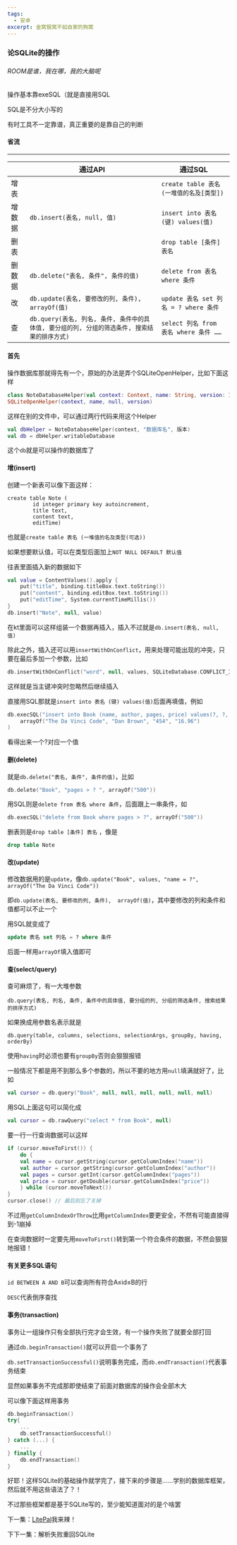 ```yaml
---
tags:
  - 安卓
excerpt: 金窝银窝不如自家的狗窝
---
```

### 论SQLite的操作

###### ROOM是谁，我在哪，我的大脑呢

操作基本靠exeSQL（就是直接用SQL

SQL是不分大小写的

有时工具不一定靠谱，真正重要的是靠自己的判断

#### 省流

------

|     | 通过API                                                      | 通过SQL                           |
| --- | ---------------------------------------------------------- | ------------------------------- |
| 增表  |                                                            | `create table 表名 (一堆值的名及[类型])`  |
| 增数据 | `db.insert(表名, null, 值)`                                   | `insert into 表名 (键) values(值)`  |
| 删表  |                                                            | `drop table [条件] 表名`            |
| 删数据 | `db.delete("表名, 条件", 条件的值)`                                | `delete from 表名 where 条件`       |
| 改   | `db.update(表名, 要修改的列, 条件),  arrayOf(值)`                    | `update 表名 set 列名 = ? where 条件` |
| 查   | `db.query(表名, 列名, 条件, 条件中的具体值, 要分组的列, 分组的筛选条件, 搜索结果的排序方式)` | `select 列名 from 表名 where 条件 ……` |



#### 首先

操作数据库那就得先有一个，原始的办法是弄个SQLiteOpenHelper，比如下面这样

```kotlin
class NoteDatabaseHelper(val context: Context, name: String, version: Int) :
SQLiteOpenHelper(context, name, null, version)
```

这样在别的文件中，可以通过两行代码来用这个Helper

```kotlin
val dbHelper = NoteDatabaseHelper(context, "数据库名", 版本)
val db = dbHelper.writableDatabase
```

这个`db`就是可以操作的数据库了

#### 增(insert)

创建一个新表可以像下面这样：
```sqlite
create table Note (
        id integer primary key autoincrement,
        title text,
        content text,
        editTime)
```

也就是`create table 表名 (一堆值的名及类型(可选))`

如果想要默认值，可以在类型后面加上`NOT NULL DEFAULT 默认值`

往表里面插入新的数据如下

```kotlin
val value = ContentValues().apply {
    put("title", binding.titleBox.text.toString())
    put("content", binding.editBox.text.toString())
    put("editTime", System.currentTimeMillis())
}
db.insert("Note", null, value)
```

在kt里面可以这样组装一个数据再插入，插入不过就是`db.insert(表名, null, 值)`

除此之外，插入还可以用`insertWithOnConflict`，用来处理可能出现的冲突，只要在最后多加一个参数，比如

```kotlin
db.insertWithOnConflict("word", null, values, SQLiteDatabase.CONFLICT_IGNORE) // 忽略相同id
```

这样就是当主键冲突时忽略然后继续插入

直接用SQL那就是`insert into 表名 (键) values(值)`后面再填值，例如

```kotlin
db.execSQL("insert into Book (name, author, pages, price) values(?, ?, ?, ?)", 
    arrayOf("The Da Vinci Code", "Dan Brown", "454", "16.96") 
) 
```

看得出来一个?对应一个值

#### 删(delete)

就是`db.delete("表名, 条件", 条件的值)`，比如

```kotlin
db.delete("Book", "pages > ? ", arrayOf("500"))
```

用SQL则是`delete from 表名 where 条件`，后面跟上一串条件，如

```kotlin
db.execSQL("delete from Book where pages > ?", arrayOf("500")) 
```

删表则是`drop table [条件] 表名` ，像是

```sql
drop table Note
```

#### 改(update)

修改数据用的是`update`，像`db.update("Book", values, "name = ?", arrayOf("The Da Vinci Code"))` 

即`db.update(表名, 要修改的列, 条件),  arrayOf(值)`，其中要修改的列和条件和值都可以不止一个

用SQL就变成了

```sql
update 表名 set 列名 = ? where 条件
```

后面一样用`arrayOf`填入值即可

#### 查(select/query)

查可麻烦了，有一大堆参数

`db.query(表名, 列名, 条件, 条件中的具体值, 要分组的列, 分组的筛选条件, 搜索结果的排序方式)`

如果换成用参数名表示就是

`db.query(table, columns, selections, selectionArgs, groupBy, having, orderBy)`

使用`having`时必须也要有`groupBy`否则会狠狠报错

一般情况下都是用不到那么多个参数的，所以不要的地方用`null`填满就好了，比如

```kotlin
val cursor = db.query("Book", null, null, null, null, null, null)
```

用SQL上面这句可以简化成

```kotlin
val cursor = db.rawQuery("select * from Book", null) 
```

要一行一行查询数据可以这样

```kotlin
if (cursor.moveToFirst()) {
    do {
    val name = cursor.getString(cursor.getColumnIndex("name"))
    val author = cursor.getString(cursor.getColumnIndex("author"))
    val pages = cursor.getInt(cursor.getColumnIndex("pages"))
    val price = cursor.getDouble(cursor.getColumnIndex("price"))
    } while (cursor.moveToNext())
}
cursor.close() // 最后别忘了关掉
```

不过用`getColumnIndexOrThrow`比用`getColumnIndex`要更安全，不然有可能直接得到-1崩掉

在查询数据时一定要先用`moveToFirst()`转到第一个符合条件的数据，不然会狠狠地报错！

#### 有关更多SQL语句

`id BETWEEN A AND B`可以查询所有符合A≤id≤B的行

`DESC`代表倒序查找

#### 事务(transaction)

事务让一组操作只有全部执行完才会生效，有一个操作失败了就要全部打回

通过`db.beginTransaction()`就可以开启一个事务了

`db.setTransactionSuccessful()`说明事务完成，而`db.endTransaction()`代表事务结束

显然如果事务不完成那即使结束了前面对数据库的操作会全部木大

可以像下面这样用事务

```kotlin
db.beginTransaction()
try{
	...
    db.setTransactionSuccessful()
} catch (...) {
	...
} finally {
    db.endTransaction()
}
```



好耶！这样SQLite的基础操作就学完了，接下来的步骤是……学别的数据库框架，然后就不用这些语法了？！

不过那些框架都是基于SQLite写的，至少能知道面对的是个啥罢

下一集：[LitePal](无法研究的LitePal.md)我来辣！

下下一集：解析失败重回SQLite
